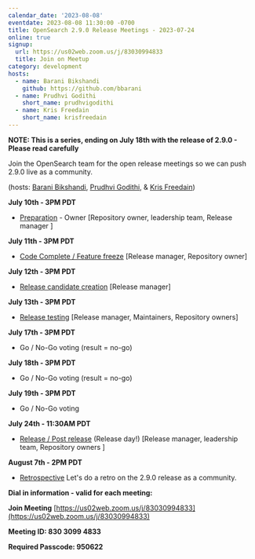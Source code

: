 ```yaml
---
calendar_date: '2023-08-08'
eventdate: 2023-08-08 11:30:00 -0700
title: OpenSearch 2.9.0 Release Meetings - 2023-07-24
online: true
signup:
  url: https://us02web.zoom.us/j/83030994833
  title: Join on Meetup
category: development
hosts:
  - name: Barani Bikshandi
    github: https://github.com/bbarani
  - name: Prudhvi Godithi
    short_name: prudhvigodithi
  - name: Kris Freedain
    short_name: krisfreedain
---
```


**NOTE: This is a series, ending on July 18th with the release of 2.9.0 - Please read carefully**

Join the OpenSearch team for the open release meetings so we can push 2.9.0 live as a community.

(hosts: [Barani Bikshandi](https://github.com/bbarani), [Prudhvi Godithi](https://github.com/prudhvigodithi), & [Kris Freedain](https://github.com/krisfreedain))

**July 10th - 3PM PDT**

* [Preparation](https://github.com/opensearch-project/opensearch-build/blob/1499c472fec3d36bc0d3b30ffca8b08bb5a65c4d/RELEASE_PROCESS_OPENSEARCH.md#preparation) - Owner [Repository owner, leadership team, Release manager ]

**July 11th - 3PM PDT**

* [Code Complete / Feature freeze](https://github.com/opensearch-project/opensearch-build/blob/1499c472fec3d36bc0d3b30ffca8b08bb5a65c4d/RELEASE_PROCESS_OPENSEARCH.md#code-complete-and-feature-freeze) [Release manager, Repository owner]

**July 12th - 3PM PDT**

* [Release candidate creation](https://github.com/prudhvigodithi/opensearch-build/blob/public/RELEASE_PROCESS_OPENSEARCH.md#release-candidate) [Release manager]

**July 13th - 3PM PDT**

* [Release testing](https://github.com/prudhvigodithi/opensearch-build/blob/public/RELEASE_PROCESS_OPENSEARCH.md#release-candidate) [Release manager, Maintainers, Repository owners]

**July 17th - 3PM PDT**

* Go / No-Go voting (result = no-go)

**July 18th - 3PM PDT**

* Go / No-Go voting (result = no-go)

**July 19th - 3PM PDT**

* Go / No-Go voting

**July 24th - 11:30AM PDT**

* [Release / Post release](https://github.com/opensearch-project/opensearch-build/blob/1499c472fec3d36bc0d3b30ffca8b08bb5a65c4d/RELEASE_PROCESS_OPENSEARCH.md#release) (Release day!) [Release manager, leadership team, Repository owners ]

**August 7th - 2PM PDT**

* [Retrospective](https://github.com/opensearch-project/opensearch-build/issues/3808) Let's do a retro on the 2.9.0 release as a community.

**Dial in information - valid for each meeting:**

**Join Meeting**
[https://us02web.zoom.us/j/83030994833](https://us02web.zoom.us/j/83030994833)

**Meeting ID: 830 3099 4833**

**Required Passcode: 950622**
